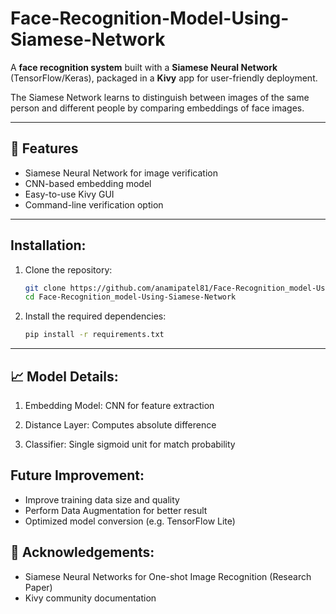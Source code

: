 # Face-Recognition-Model-Using-Siamese-Network

A **face recognition system** built with a **Siamese Neural Network** (TensorFlow/Keras), packaged in a **Kivy** app for user-friendly deployment.  

The Siamese Network learns to distinguish between images of the same person and different people by comparing embeddings of face images.

---

## 🚀 Features

- Siamese Neural Network for image verification
- CNN-based embedding model
- Easy-to-use Kivy GUI
- Command-line verification option

---

## Installation:

1. Clone the repository:
   ```bash
   git clone https://github.com/anamipatel81/Face-Recognition_model-Using-Siamese-Network.git
   cd Face-Recognition_model-Using-Siamese-Network
2. Install the required dependencies:
   ```bash
   pip install -r requirements.txt


---

## 📈 Model Details:

1. Embedding Model:
CNN for feature extraction

2. Distance Layer:
Computes absolute difference

3. Classifier:
Single sigmoid unit for match probability

## Future Improvement:

- Improve training data size and quality
- Perform Data Augmentation for better result
- Optimized model conversion (e.g. TensorFlow Lite)
  
## 🙏 Acknowledgements:
- Siamese Neural Networks for One-shot Image Recognition (Research Paper)
- Kivy community documentation
